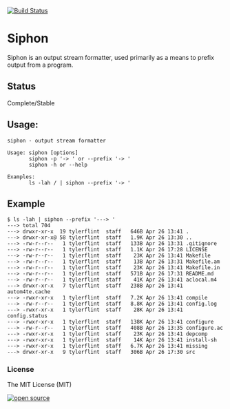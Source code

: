 [![Build Status](https://travis-ci.org/nanopack/portal.svg)](https://travis-ci.org/nanopack/siphon)

# Siphon

Siphon is an output stream formatter, used primarily as a means to prefix output from a program.

## Status
Complete/Stable

## Usage:

```
siphon - output stream formatter

Usage: siphon [options]
       siphon -p '-> ' or --prefix '-> '
       siphon -h or --help

Examples:
       ls -lah / | siphon --prefix '-> '
```

## Example

```
$ ls -lah | siphon --prefix '---> '
---> total 704
---> drwxr-xr-x  19 tylerflint  staff   646B Apr 26 13:41 .
---> drwxr-xr-x@ 58 tylerflint  staff   1.9K Apr 26 13:30 ..
---> -rw-r--r--   1 tylerflint  staff   133B Apr 26 13:31 .gitignore
---> -rw-r--r--   1 tylerflint  staff   1.1K Apr 26 17:28 LICENSE
---> -rw-r--r--   1 tylerflint  staff    23K Apr 26 13:41 Makefile
---> -rw-r--r--   1 tylerflint  staff    13B Apr 26 13:31 Makefile.am
---> -rw-r--r--   1 tylerflint  staff    23K Apr 26 13:41 Makefile.in
---> -rw-r--r--   1 tylerflint  staff   571B Apr 26 17:31 README.md
---> -rw-r--r--   1 tylerflint  staff    41K Apr 26 13:41 aclocal.m4
---> drwxr-xr-x   7 tylerflint  staff   238B Apr 26 13:41 autom4te.cache
---> -rwxr-xr-x   1 tylerflint  staff   7.2K Apr 26 13:41 compile
---> -rw-r--r--   1 tylerflint  staff   8.8K Apr 26 13:41 config.log
---> -rwxr-xr-x   1 tylerflint  staff    28K Apr 26 13:41 config.status
---> -rwxr-xr-x   1 tylerflint  staff   138K Apr 26 13:41 configure
---> -rw-r--r--   1 tylerflint  staff   408B Apr 26 13:35 configure.ac
---> -rwxr-xr-x   1 tylerflint  staff    23K Apr 26 13:41 depcomp
---> -rwxr-xr-x   1 tylerflint  staff    14K Apr 26 13:41 install-sh
---> -rwxr-xr-x   1 tylerflint  staff   6.7K Apr 26 13:41 missing
---> drwxr-xr-x   9 tylerflint  staff   306B Apr 26 17:30 src

```

### License

The MIT License (MIT)

[![open source](http://nano-assets.gopagoda.io/open-src/nanobox-open-src.png)](http://nanobox.io/open-source)
